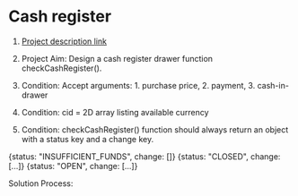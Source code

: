 # Cash register

1. [Project description link](https://www.freecodecamp.org/learn/javascript-algorithms-and-data-structures/javascript-algorithms-and-data-structures-projects/cash-register)

2. Project Aim: Design a cash register drawer function checkCashRegister().

3. Condition: Accept arguments: 1. purchase price, 2. payment, 3. cash-in-drawer

4. Condition: cid = 2D array listing available currency

5. Condition: checkCashRegister() function should always return an object with a status key and a change key.

{status: "INSUFFICIENT_FUNDS", change: []}
{status: "CLOSED", change: [...]}
{status: "OPEN", change: [...]}

Solution Process:
